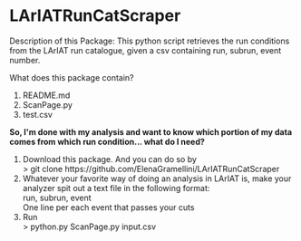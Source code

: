 # LArIATRunCatScraper

Description of this Package:
This python script retrieves the run conditions from the LArIAT run catalogue, given a csv containing
run, subrun, event number. 

What does this package contain?

<ol>
  <li>README.md</li>
  <li>ScanPage.py</li>      
  <li>test.csv</li>
</ol>


<b> So, I'm done with my analysis and want to know which portion of my data comes from which run condition... what do I need?</b>

<ol>
<li> Download this package. And you can do so by 
</br>
 > git clone  https://github.com/ElenaGramellini/LArIATRunCatScraper
</li>
<li> Whatever your favorite way of doing an analysis in LArIAT is, make your analyzer spit out a text file in the following format:
</br>
run, subrun, event
</br>
One line per each event that passes your cuts
</li>
<li> Run
</br>
 > python.py ScanPage.py input.csv
</li>
</ol>

